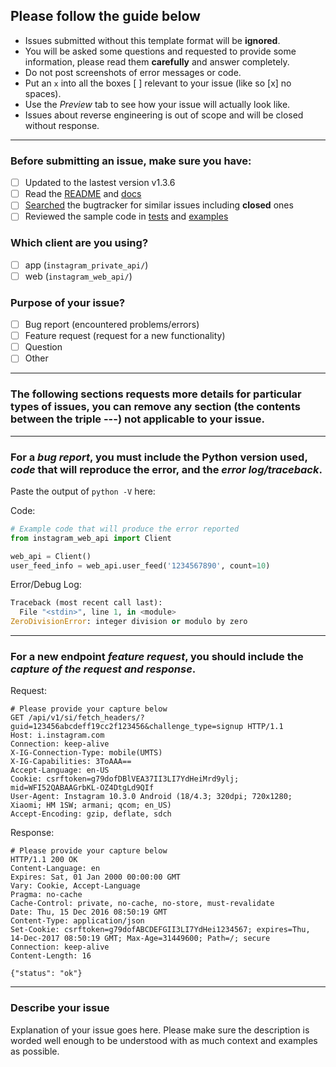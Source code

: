 ## Please follow the guide below

- Issues submitted without this template format will be **ignored**.
- You will be asked some questions and requested to provide some information, please read them **carefully** and answer completely.
- Do not post screenshots of error messages or code.
- Put an `x` into all the boxes [ ] relevant to your issue (like so [x] no spaces).
- Use the *Preview* tab to see how your issue will actually look like.
- Issues about reverse engineering is out of scope and will be closed without response.

---

### Before submitting an issue, make sure you have:
- [ ] Updated to the lastest version v1.3.6
- [ ] Read the [README](https://github.com/ping/instagram_private_api/blob/master/README.md) and [docs](https://instagram-private-api.readthedocs.io/en/latest/)
- [ ] [Searched](https://github.com/ping/instagram_private_api/search?type=Issues) the bugtracker for similar issues including **closed** ones
- [ ] Reviewed the sample code in [tests](https://github.com/ping/instagram_private_api/tree/master/tests) and [examples](https://github.com/ping/instagram_private_api/tree/master/examples)

### Which client are you using?
- [ ] app (``instagram_private_api/``)
- [ ] web (``instagram_web_api/``)

### Purpose of your issue?
- [ ] Bug report (encountered problems/errors)
- [ ] Feature request (request for a new functionality)
- [ ] Question
- [ ] Other

---

### The following sections requests more details for particular types of issues, you can remove any section (the contents between the triple ---) not applicable to your issue.

---

### For a *bug report*, you **must** include the Python version used, *code* that will reproduce the error, and the *error log/traceback*.

Paste the output of ``python -V`` here:

Code:

```python
# Example code that will produce the error reported
from instagram_web_api import Client

web_api = Client()
user_feed_info = web_api.user_feed('1234567890', count=10)
```

Error/Debug Log:

```python
Traceback (most recent call last):
  File "<stdin>", line 1, in <module>
ZeroDivisionError: integer division or modulo by zero
```

---

### For a new endpoint *feature request*, you should include the *capture of the request and response*.

Request:

```http
# Please provide your capture below
GET /api/v1/si/fetch_headers/?guid=123456abcdeff19cc2f123456&challenge_type=signup HTTP/1.1
Host: i.instagram.com
Connection: keep-alive
X-IG-Connection-Type: mobile(UMTS)
X-IG-Capabilities: 3ToAAA==
Accept-Language: en-US
Cookie: csrftoken=g79dofDBlVEA37II3LI7YdHeiMrd9ylj; mid=WFI52QABAAGrbKL-OZ4DtgLd9QIf
User-Agent: Instagram 10.3.0 Android (18/4.3; 320dpi; 720x1280; Xiaomi; HM 1SW; armani; qcom; en_US)
Accept-Encoding: gzip, deflate, sdch
```

Response:

```http
# Please provide your capture below
HTTP/1.1 200 OK
Content-Language: en
Expires: Sat, 01 Jan 2000 00:00:00 GMT
Vary: Cookie, Accept-Language
Pragma: no-cache
Cache-Control: private, no-cache, no-store, must-revalidate
Date: Thu, 15 Dec 2016 08:50:19 GMT
Content-Type: application/json
Set-Cookie: csrftoken=g79dofABCDEFGII3LI7YdHei1234567; expires=Thu, 14-Dec-2017 08:50:19 GMT; Max-Age=31449600; Path=/; secure
Connection: keep-alive
Content-Length: 16

{"status": "ok"}
```
---

### Describe your issue

Explanation of your issue goes here. Please make sure the description is worded well enough to be understood with as much context and examples as possible.

